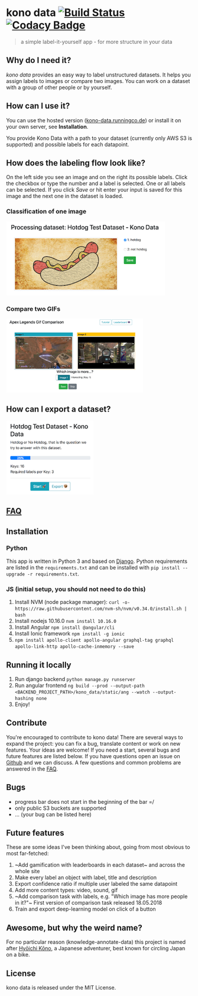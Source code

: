 kono data [![Build Status](https://travis-ci.com/hellno/kono_data.svg?branch=master)](https://travis-ci.com/hellno/kono_data) [![Codacy Badge](https://api.codacy.com/project/badge/Grade/a370f21a0a2c42209a7ec2f4421cda7c)](https://www.codacy.com/project/holgerniessner/kono_data/dashboard)
===========
> a simple label-it-yourself app - for more structure in your data

## Why do I need it?
_kono data_ provides an easy way to label unstructured datasets.
It helps you assign labels to images or compare two images.
You can work on a dataset with a group of other people or by yourself.

## How can I use it?
You can use the hosted version ([kono-data.runningco.de](https://kono-data.runningco.de/)) or install it on your own server, see <b>Installation</b>.

You provide Kono Data with a path to your dataset (currently only AWS S3 is supported) and possible labels for each datapoint.

## How does the labeling flow look like?
On the left side you see an image and on the right its possible labels.
Click the checkbox or type the number and a label is selected.
One or all labels can be selected. If you click _Save_ or hit enter your input is saved for this image and the next one in the dataset is loaded.

### Classification of one image  

<img src="docs/img/label_hotdog.png" alt="Image Classification" style="height:200px;" />

### Compare two GIFs  

<img src="docs/img/comparison_task_apex_legends_gifs.png" alt="Compare two GIFs" style="height:200px;" />

## How can I export a dataset?
<img src="docs/img/export_hotdog.png" alt="Dataset Export" style="height:200px;" />

## [FAQ](FAQ.md)
  
## Installation
### Python
This app is written in Python 3 and based on [Django](https://www.djangoproject.com/).
Python requirements are listed in the ```requirements.txt``` and can be installed with ```pip install --upgrade -r requirements.txt```. 
### JS (initial setup, you should not need to do this)
1. Install NVM (node package manager): `curl -o- https://raw.githubusercontent.com/nvm-sh/nvm/v0.34.0/install.sh | bash`
2. Install nodejs 10.16.0 `nvm install 10.16.0`
3. Install Angular `npm install @angular/cli`
4. Install Ionic framework `npm install -g ionic`
5. `npm install apollo-client apollo-angular graphql-tag graphql apollo-link-http apollo-cache-inmemory --save`

## Running it locally
1. Run django backend `python manage.py runserver`
2. Run angular frontend `ng build --prod --output-path <BACKEND_PROJECT_PATH>/kono_data/static/ang --watch --output-hashing none`
3. Enjoy!

## Contribute
You're encouraged to contribute to kono data! 
There are several ways to expand the project: you can fix a bug, translate content or work on new features. Your ideas are welcome! If you need a start, several bugs and future features are listed below. If you have questions open an issue on [Github](https://github.com/hellno/KonoData/issues) and we can discuss. A few questions and common problems are answered in the [FAQ](FAQ.md).

## Bugs
- progress bar does not start in the beginning of the bar =/
- only public S3 buckets are supported
- ... (your bug can be listed here)

## Future features
These are some ideas I've been thinking about, going from most obvious to most far-fetched:

1. ~Add gamification with leaderboards in each dataset~ and across the whole site
2. Make every label an object with label, title and description
3. Export confidence ratio if multiple user labeled the same datapoint
4. Add more content types: video, sound, gif
5. ~Add comparison task with labels, e.g. "Which image has more people in it?"~  First version of comparison task released 18.05.2018
6. Train and export deep-learning model on click of a button

## Awesome, but why the weird name?
For no particular reason (knowledge-annotate-data) this project is named after [Hyōichi Kōno](https://en.wikipedia.org/wiki/Hy%C5%8Dichi_K%C5%8Dno), a Japanese adventurer, best known for circling Japan on a bike.

## License
kono data is released under the MIT License.
